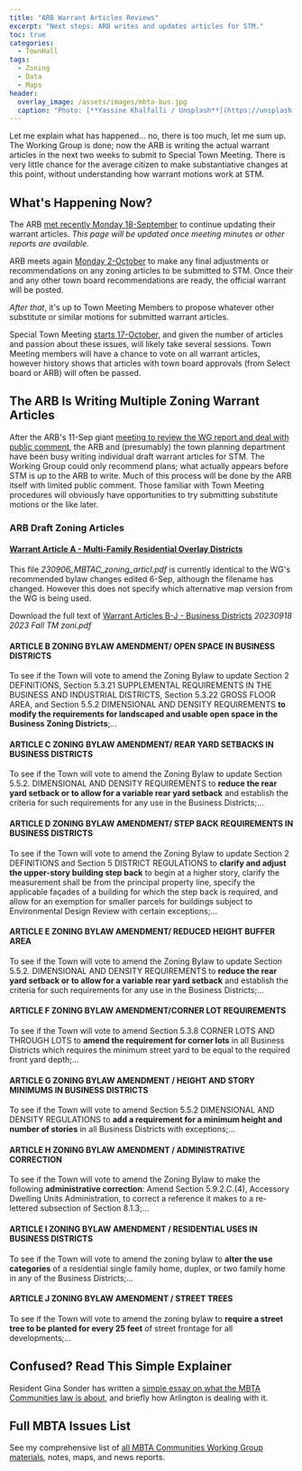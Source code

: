 ```yaml
---
title: "ARB Warrant Articles Reviews"
excerpt: "Next steps: ARB writes and updates articles for STM."
toc: true
categories:
  - TownHall
tags:
  - Zoning
  - Data
  - Maps
header:
  overlay_image: /assets/images/mbta-bus.jpg
  caption: "Photo: [**Yassine Khalfalli / Unsplash**](https://unsplash.com/photos/suWo7aT9nqE)"
---
```


Let me explain what has happened... no, there is too much, let me sum up.  The Working Group is done; now the ARB is writing the actual warrant articles in the next two weeks to submit to Special Town Meeting.  There is very little chance for the average citizen to make substantiative changes at this point, without understanding how warrant motions work at STM.

## What's Happening Now?

The ARB [met recently Monday 18-September](https://www.arlingtonma.gov/Home/Components/Calendar/Event/32580/) to continue updating their warrant articles.  *This page will be updated once meeting minutes or other reports are available.*

ARB meets again [Monday 2-October](https://www.arlingtonma.gov/Home/Components/Calendar/Event/32581/) to make any final adjustments or recommendations on any zoning articles to be submitted to STM.  Once their and any other town board recommendations are ready, the official warrant will be posted.

*After that*, it's up to Town Meeting Members to propose whatever other substitute or similar motions for submitted warrant articles.

Special Town Meeting [starts 17-October](https://www.arlingtonma.gov/town-governance/town-meeting), and given the number of articles and passion about these issues, will likely take several sessions.  Town Meeting members will have a chance to vote on all warrant articles, however history shows that articles with town board approvals (from Select board or ARB) will often be passed.

## The ARB Is Writing Multiple Zoning Warrant Articles

After the ARB's 11-Sep giant [meeting to review the WG report and deal with public comment](https://menotomymatters.com/townhall/mbta-udpates2/), the ARB and (presumably) the town planning department have been busy writing individual draft warrant articles for STM.  The Working Group could only recommend plans; what actually appears before STM is up to the ARB to write.  Much of this process will be done by the ARB itself with limited public comment.  Those familiar with Town Meeting procedures will obviously have opportunities to try submitting substitute motions or the like later.

### ARB Draft Zoning Articles

#### [Warrant Article A - Multi-Family Residential Overlay Districts](https://www.arlingtonma.gov/home/showpublisheddocument/66783)

This file *230906_MBTAC_zoning_articl.pdf* is currently identical to the WG's recommended bylaw changes edited 6-Sep, although the filename has changed.  However this does not specify which alternative map version from the WG is being used.

Download the full text of [Warrant Articles B-J - Business Districts](https://www.arlingtonma.gov/home/showpublisheddocument/66781/638306276967011245) *20230918 2023 Fall TM zoni.pdf*

#### ARTICLE B ZONING BYLAW AMENDMENT/ OPEN SPACE IN BUSINESS DISTRICTS

To see if the Town will vote to amend the Zoning Bylaw to update Section 2 DEFINITIONS, Section 5.3.21 SUPPLEMENTAL REQUIREMENTS IN THE BUSINESS AND INDUSTRIAL DISTRICTS, Section 5.3.22 GROSS FLOOR AREA, and Section 5.5.2 DIMENSIONAL AND DENSITY REQUIREMENTS **to modify the requirements for landscaped and usable open space in the Business Zoning Districts**;...

#### ARTICLE C ZONING BYLAW AMENDMENT/ REAR YARD SETBACKS IN BUSINESS DISTRICTS

To see if the Town will vote to amend the Zoning Bylaw to update Section 5.5.2. DIMENSIONAL AND DENSITY REQUIREMENTS to **reduce the rear yard setback or to allow for a variable rear yard setback** and establish the criteria for such requirements for any use in the Business Districts;...

#### ARTICLE D ZONING BYLAW AMENDMENT/ STEP BACK REQUIREMENTS IN BUSINESS DISTRICTS

To see if the Town will vote to amend the Zoning Bylaw to update Section 2 DEFINITIONS and Section 5 DISTRICT REGULATIONS to **clarify and adjust the upper-story building step back** to begin at a higher story, clarify the measurement shall be from the principal property line, specify the applicable façades of a building for which the step back is required, and allow for an exemption for smaller parcels for buildings subject to Environmental Design Review with certain exceptions;...

#### ARTICLE E ZONING BYLAW AMENDMENT/ REDUCED HEIGHT BUFFER AREA

To see if the Town will vote to amend the Zoning Bylaw to update Section 5.5.2. DIMENSIONAL AND DENSITY REQUIREMENTS to **reduce the rear yard setback or to allow for a variable rear yard setback** and establish the criteria for such requirements for any use in the Business Districts;...

#### ARTICLE F ZONING BYLAW AMENDMENT/CORNER LOT REQUIREMENTS

To see if the Town will vote to amend Section 5.3.8 CORNER LOTS AND THROUGH LOTS to **amend the requirement for corner lots** in all Business Districts which requires the minimum street yard to be equal to the required front yard depth;...

#### ARTICLE G ZONING BYLAW AMENDMENT / HEIGHT AND STORY MINIMUMS IN BUSINESS DISTRICTS

To see if the Town will vote to amend Section 5.5.2 DIMENSIONAL AND DENSITY REGULATIONS to **add a requirement for a minimum height and number of stories** in all Business Districts with exceptions;...

#### ARTICLE H ZONING BYLAW AMENDMENT / ADMINISTRATIVE CORRECTION

To see if the Town will vote to amend the Zoning Bylaw to make the following **administrative correction**: Amend Section 5.9.2.C.(4), Accessory Dwelling Units Administration, to correct a reference it makes to a re-lettered subsection of Section 8.1.3;...

#### ARTICLE I ZONING BYLAW AMENDMENT / RESIDENTIAL USES IN BUSINESS DISTRICTS

To see if the Town will vote to amend the zoning bylaw to **alter the use categories** of a residential single family home, duplex, or two family home in any of the Business Districts;...

#### ARTICLE J ZONING BYLAW AMENDMENT / STREET TREES

To see if the Town will vote to amend the zoning bylaw to **require a street tree to be planted for every 25 feet** of street frontage for all developments;...

## Confused? Read This Simple Explainer

Resident Gina Sonder has written a [simple essay on what the MBTA Communities law is about](/townhall/mbta-explainer/), and briefly how Arlington is dealing with it.

## Full MBTA Issues List

See my comprehensive list of [all MBTA Communities Working Group materials](/issues/mbtacommunity), notes, maps, and news reports.
